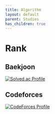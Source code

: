 ```yaml
---
title: Algorithm
layout: default
parent: Studies
has_children: true
---
```


# Rank

## Baekjoon
[![Solved.ac Profile](http://mazassumnida.wtf/api/v2/generate_badge?boj=caphile98)](https://solved.ac/caphile98/)

## Codeforces
[![CodeForces Profile](https://cf.leed.at?id=caphile98)](https://codeforces.com/profile/)